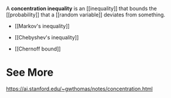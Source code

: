 A **concentration inequality** is an [[inequality]] that bounds the [[probability]] that a [[random variable]] deviates from something.

* [[Markov's inequality]]

* [[Chebyshev's inequality]]

* [[Chernoff bound]]

# See More

https://ai.stanford.edu/~gwthomas/notes/concentration.html